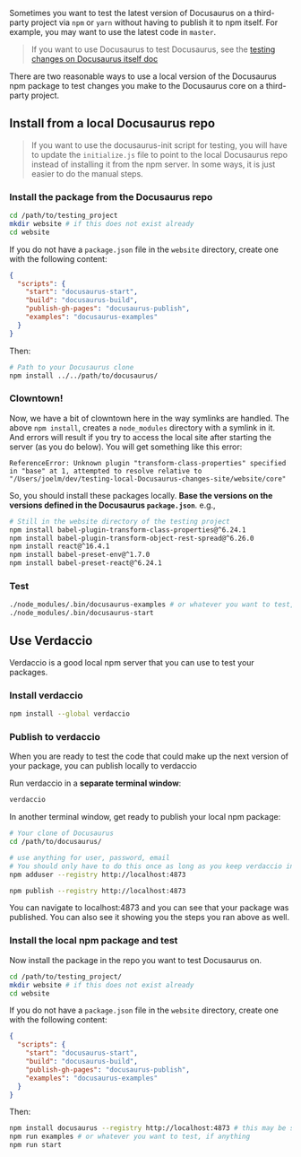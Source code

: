 Sometimes you want to test the latest version of Docusaurus on a third-party project via `npm` or `yarn` without having to publish it to npm itself. For example, you may want to use the latest code in `master`.

> If you want to use Docusaurus to test Docusaurus, see the [testing changes on Docusaurus itself doc](./testing-changes-on-Docusaurus-itself.md)

There are two reasonable ways to use a local version of the Docusaurus npm package to test changes you make to the Docusaurus core on a third-party project.

## Install from a local Docusaurus repo

> If you want to use the docusaurus-init script for testing, you will have to update the `initialize.js` file to point to the local Docusaurus repo instead of installing it from the npm server. In some ways, it is just easier to do the manual steps.

### Install the package from the Docusaurus repo

```bash
cd /path/to/testing_project
mkdir website # if this does not exist already
cd website
```

If you do not have a `package.json` file in the `website` directory, create one with the following content:

```json
{
  "scripts": {
    "start": "docusaurus-start",
    "build": "docusaurus-build",
    "publish-gh-pages": "docusaurus-publish",
    "examples": "docusaurus-examples"
  }
}
```

Then:

```sh
# Path to your Docusaurus clone
npm install ../../path/to/docusaurus/
```

### Clowntown!

Now, we have a bit of clowntown here in the way symlinks are handled. The above `npm install`, creates a `node_modules` directory with a symlink in it. And errors will result if you try to access the local site after starting the server (as you do below). You will get something like this error:

```
ReferenceError: Unknown plugin "transform-class-properties" specified in "base" at 1, attempted to resolve relative to "/Users/joelm/dev/testing-local-Docusaurus-changes-site/website/core"

```

So, you should install these packages locally. **Base the versions on the versions defined in the Docusaurus `package.json`**. e.g.,

```bash
# Still in the website directory of the testing project
npm install babel-plugin-transform-class-properties@^6.24.1
npm install babel-plugin-transform-object-rest-spread@^6.26.0
npm install react@^16.4.1
npm install babel-preset-env@^1.7.0
npm install babel-preset-react@^6.24.1
```

### Test

```bash
./node_modules/.bin/docusaurus-examples # or whatever you want to test, if anything
./node_modules/.bin/docusaurus-start
```

## Use Verdaccio

Verdaccio is a good local npm server that you can use to test your packages.

### Install verdaccio

```bash
npm install --global verdaccio
```

### Publish to verdaccio

When you are ready to test the code that could make up the next version of your package, you can publish locally to verdaccio

Run verdaccio in a **separate terminal window**:

```bash
verdaccio
```

In another terminal window, get ready to publish your local npm package:

```bash
# Your clone of Docusaurus
cd /path/to/docusaurus/

# use anything for user, password, email
# You should only have to do this once as long as you keep verdaccio installed
npm adduser --registry http://localhost:4873

npm publish --registry http://localhost:4873
```

You can navigate to localhost:4873 and you can see that your package was published. You can also see it showing you the steps you ran above as well.

### Install the local npm package and test

Now install the package in the repo you want to test Docusaurus on.

```bash
cd /path/to/testing_project/
mkdir website # if this does not exist already
cd website
```

If you do not have a `package.json` file in the `website` directory, create one with the following content:

```json
{
  "scripts": {
    "start": "docusaurus-start",
    "build": "docusaurus-build",
    "publish-gh-pages": "docusaurus-publish",
    "examples": "docusaurus-examples"
  }
}
```

Then:

```bash
npm install docusaurus --registry http://localhost:4873 # this may be slower than the normal npm registry
npm run examples # or whatever you want to test, if anything
npm run start
```
